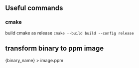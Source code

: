 ## Useful commands

### cmake
build cmake as release `cmake --build build --config release`


## transform binary to ppm image
{binary_name} > image.ppm